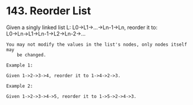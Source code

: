 # 143. Reorder List

Given a singly linked list L: L0→L1→…→Ln-1→Ln,
        reorder it to:
        L0→Ln→L1→Ln-1→L2→Ln-2→…
    

    You may not modify the values in the list's nodes, only nodes itself may
        be changed.

    Example 1:

    Given 1->2->3->4, reorder it to 1->4->2->3.

    Example 2:

    Given 1->2->3->4->5, reorder it to 1->5->2->4->3.